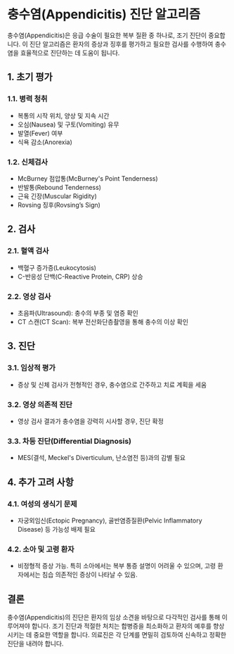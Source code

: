 # 충수염(Appendicitis) 진단 알고리즘

충수염(Appendicitis)은 응급 수술이 필요한 복부 질환 중 하나로, 조기 진단이 중요합니다. 이 진단 알고리즘은 환자의 증상과 징후를 평가하고 필요한 검사를 수행하여 충수염을 효율적으로 진단하는 데 도움이 됩니다.

## 1. 초기 평가

### 1.1. 병력 청취
- 복통의 시작 위치, 양상 및 지속 시간
- 오심(Nausea) 및 구토(Vomiting) 유무
- 발열(Fever) 여부
- 식욕 감소(Anorexia)

### 1.2. 신체검사
- McBurney 점압통(McBurney's Point Tenderness)
- 반발통(Rebound Tenderness)
- 근육 긴장(Muscular Rigidity)
- Rovsing 징후(Rovsing’s Sign)

## 2. 검사

### 2.1. 혈액 검사
- 백혈구 증가증(Leukocytosis)
- C-반응성 단백(C-Reactive Protein, CRP) 상승

### 2.2. 영상 검사
- 초음파(Ultrasound): 충수의 부종 및 염증 확인
- CT 스캔(CT Scan): 복부 전산화단층촬영을 통해 충수의 이상 확인

## 3. 진단

### 3.1. 임상적 평가
- 증상 및 신체 검사가 전형적인 경우, 충수염으로 간주하고 치료 계획을 세움

### 3.2. 영상 의존적 진단
- 영상 검사 결과가 충수염을 강력히 시사할 경우, 진단 확정

### 3.3. 차등 진단(Differential Diagnosis)
- MES(결석, Meckel's Diverticulum, 난소염전 등)과의 감별 필요

## 4. 추가 고려 사항

### 4.1. 여성의 생식기 문제
- 자궁외임신(Ectopic Pregnancy), 골반염증질환(Pelvic Inflammatory Disease) 등 가능성 배제 필요

### 4.2. 소아 및 고령 환자
- 비정형적 증상 가능. 특히 소아에서는 복부 통증 설명이 어려울 수 있으며, 고령 환자에서는 침습 의존적인 증상이 나타날 수 있음.

## 결론

충수염(Appendicitis)의 진단은 환자의 임상 소견을 바탕으로 다각적인 검사를 통해 이루어져야 합니다. 조기 진단과 적절한 처치는 합병증을 최소화하고 환자의 예후를 향상시키는 데 중요한 역할을 합니다. 의료진은 각 단계를 면밀히 검토하여 신속하고 정확한 진단을 내려야 합니다.